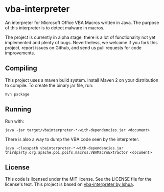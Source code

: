 # vba-interpreter
An interpreter for Microsoft Office VBA Macros written in Java. The purpose of
this interpreter is to detect malware in macros.

The project is currently in alpha stage, there is a lot of functionality not
yet implemented and plenty of bugs. Nevertheless, we welcome if you fork this
project, report issues on Github, and send us pull requests for code
improvements.

## Compiling
This project uses a maven build system. Install Maven 2 on your distribution to
compile.
To create the binary jar file, run:
```
mvn package
```

## Running
Run with:
```
java -jar target/vbainterpreter-*-with-dependencies.jar <document>
```

There is also a way to dump the VBA code seen by the interpreter:
```
java -classpath vbainterpreter-*-with-dependencies.jar thirdparty.org.apache.poi.poifs.macros.VBAMacroExtractor <document>
```

## License
This code is licensed under the MIT license. See the LICENSE file for the
license's text.  This project is based on [vba-interpreter by
Ishua](https://github.com/Inshua/vba-interpreter).


